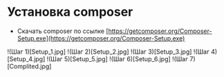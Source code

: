 # Установка composer

- Скачать composer по ссылке [https://getcomposer.org/Composer-Setup.exe](https://getcomposer.org/Composer-Setup.exe)

!(Шаг 1)[Setup_1.jpg]
!(Шаг 2)[Setup_2.jpg]
!(Шаг 3)[Setup_3.jpg]
!(Шаг 4)[Setup_4.jpg]
!(Шаг 5)[Setup_5.jpg]
!(Шаг 6)[Setup_6.jpg]
!(Шаг 7)[Complited.jpg]
